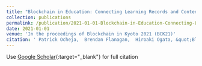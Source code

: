 ```yaml
---
title: "Blockchain in Education: Connecting Learning Records and Contents through the Blockchain"
collection: publications
permalink: /publication/2021-01-01-Blockchain-in-Education-Connecting-Learning-Records-and-Contents-through-the-Blockchain
date: 2021-01-01
venue: 'In the proceedings of Blockchain in Kyoto 2021 (BCK21)'
citation: ' Patrick Ocheja,  Brendan Flanagan,  Hiroaki Ogata, &quot;Blockchain in Education: Connecting Learning Records and Contents through the Blockchain.&quot; In the proceedings of Blockchain in Kyoto 2021 (BCK21), 2021.'
---
```

Use [Google Scholar](https://scholar.google.com/scholar?q=Blockchain+in+Education:+Connecting+Learning+Records+and+Contents+through+the+Blockchain){:target="_blank"} for full citation